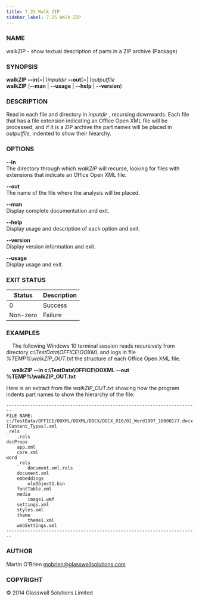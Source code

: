 ```yaml
---
title: 7.25 Walk ZIP
sidebar_label: 7.25 Walk ZIP
---
```


### **NAME**
walkZIP - show textual description of parts in a ZIP archive (Package)

### **SYNOPSIS**
**walkZIP --in**(=| )*inputdir* **--out**(=| )*outputfile*<br />
**walkZIP** (**--man** | **--usage** | **--help** | **--version**)

### **DESCRIPTION**
Read in each file and directory in *inputdir* , recursing downwards. Each
file that has a file extension indicating an Office Open XML file
will be processed, and if it is a ZIP archive the part names will be placed in *outputfile*, indented to show their hiearchy.

### **OPTIONS**
**--in**<br />
The directory through which *walkZIP* will recurse, looking for files with extensions that indicate an Office Open XML file.

**--out**<br />
The name of the file where the analysis will be placed.

**--man**  
Display complete documentation and exit.

**--help**  
Display usage and description of each option and exit.

**--version**  
Display version information and exit.

**--usage**  
Display usage and exit.

### **EXIT STATUS**
|Status|Description
|---|---
0|Success
Non-zero|Failure

### **EXAMPLES**

&nbsp;&nbsp;&nbsp;&nbsp;The following Windows 10 terminal session reads recursively from directory *c:\TestData\OFFICE\OOXML* and logs in file *%TEMP%\walkZIP_OUT.txt* the structure of each Office Open XML file.

&nbsp;&nbsp;&nbsp;&nbsp;**walkZIP --in c:\TestData\OFFICE\OOXML --out %TEMP%\walkZIP_OUT.txt**  

Here is an extract from file *walkZIP_OUT.txt* showing how the program indents part names to show the hierarchy of the file:

    ------------------------------------------------------------------------
    FILE NAME: c:/TestData/OFFICE/OOXML/OOXML/DOCX/DOCX_010/01_Word1997_10000177.docx
    [Content_Types].xml
    _rels
        .rels
    docProps
        app.xml
        core.xml
    word
        _rels
            document.xml.rels
        document.xml
        embeddings
            oleObject1.bin
        fontTable.xml
        media
            image1.wmf
        settings.xml
        styles.xml
        theme
            theme1.xml
        webSettings.xml
    ------------------------------------------------------------------------

### **AUTHOR**
Martin O'Brien <mobrien@glasswallsolutions.com>

### **COPYRIGHT**
&copy; 2014 Glasswall Solutions Limited
